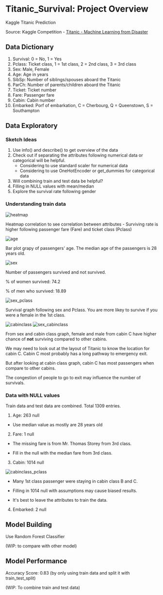 # Titanic_Survival: Project Overview
Kaggle Titanic Prediction

Source: Kaggle Competition - [Titanic - Machine Learning from Disaster](https://www.kaggle.com/c/titanic/data)

## Data Dictionary
1. Survival: 0 = No, 1 = Yes
2. Pclass: Ticket class, 1 = 1st class, 2 = 2nd class, 3 = 3rd class
3. Sex: Male, Female
4. Age: Age in years
5. SibSp: Number of siblings/spouses aboard the Titanic
6. ParCh: Number of parents/children aboard the Titanic
7. Ticket: Ticket number
8. Fare: Passenger fare
9. Cabin: Cabin number
10. Embarked: Porf of embarkation, C = Cherbourg, Q = Queenstown, S = Southampton

## Data Exploratory

### Sketch Ideas

1. Use info() and describe() to get overview of the data
2. Check out if separating the attributes following numerical data or categorical will be helpful.
      - Considering to use standard scaler for numerical data
      - Considering to use OneHotEncoder or get_dummies for categorical data
3. Will combining train and test data be helpful?
4. Filling in NULL values with mean/median
5. Explore the survival rate following gender

### Understanding train data

![heatmap](https://github.com/alyaafifahazmi/Titanic_Survival/blob/main/heatmap_titanic.png)

Heatmap correlation to see correlation between attributes
      - Surviving rate is higher following passenger fare (Fare) and ticket class (Pclass)

![age](https://github.com/alyaafifahazmi/Titanic_Survival/blob/main/age.png)

Bar plot grapy of passengers' age. 
The median age of the passengers is 28 years old. 

![sex](https://github.com/alyaafifahazmi/Titanic_Survival/blob/main/sex.png)

Number of passengers survived and not survived.

% of women survived: 74.2

% of men who survived: 18.89

![sex_pclass](https://github.com/alyaafifahazmi/Titanic_Survival/blob/main/sex_pclass.png)

Survival graph following sex and Pclass.
You are more likey to survive if you were a female in the 1st class. 

![cabinclass](https://github.com/alyaafifahazmi/Titanic_Survival/blob/main/cabinclass.png)
![sex_cabinclass](https://github.com/alyaafifahazmi/Titanic_Survival/blob/main/sex_cabinclass.png)

From sex and cabin class graph, female and male from cabin C have higher chance of **not** surviving compared to other cabins.

We may need to look out at the layout of Titanic to know the location for cabin C. Cabin C most probably has a long pathway to emergency exit.

But after looking at cabin class graph, cabin C has most passengers when compare to other cabins.

The congestion of people to go to exit may influence the number of survivals.


### Data with NULL values

Train data and test data are combined. 
Total 1309 entries. 


1. Age: 263 null

- Use median value as mostly are 28 years old


2. Fare: 1 null 

- The missing fare is from Mr. Thomas Storey from 3rd class. 
      
- Fill in the null with the median fare from 3rd class.


3. Cabin: 1014 null

![cabinclass_pclass](https://github.com/alyaafifahazmi/Titanic_Survival/blob/main/cabinclass_pclass.png)

- Many 1st class passenger were staying in cabin class B and C.

- Filling in 1014 null with assumptions may cause biased results. 

- It's best to leave the attributes to train the data. 


4. Embarked: 2 null



## Model Building

Use Random Forest Classifier

(WIP: to compare with other model)

## Model Performance
Accuracy Score: 0.83 (by only using train data and split it with train_test_split)

(WIP: To combine train and test data)
